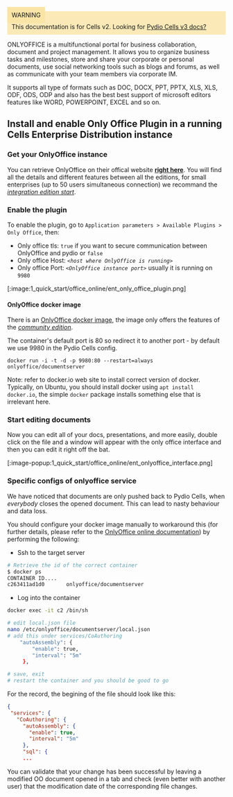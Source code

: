 
<div style="background-color: #fbe9b7;font-size: 14px;">
<span style="background-color: #fae4a6;padding: 10px;">WARNING</span>
<span style="padding: 10px;display: inline-block;">This documentation is for Cells v2. Looking for <a href="https://pydio.com/en/docs/cells/v3/quick-start">Pydio Cells v3 docs?</a></span>
</div>




ONLYOFFICE is a multifunctional portal for business collaboration, document and project management. It allows you to organize business tasks and milestones, store and share your corporate or personal documents, use social networking tools such as blogs and forums, as well as communicate with your team members via corporate IM.

It supports all type of formats such as DOC, DOCX, PPT, PPTX, XLS, XLS, ODF, ODS, ODP and also has the best best support of microsoft editors features like WORD, POWERPOINT, EXCEL and so on.

## Install and enable Only Office Plugin in a running Cells Enterprise Distribution instance

### Get your OnlyOffice instance

You can retrieve OnlyOffice on their offical website **[right here](https://www.onlyoffice.com/compare-editions.aspx)**.
You will find all the details and different features between all the editions, for small enterprises (up to 50 users simultaneous connection) we recommand the [*integration edition start*](https://www.onlyoffice.com/connectors.aspx).

### Enable the plugin

To enable the plugin, go to `Application parameters > Available Plugins > Only Office`, then:
 
- Only office tls: `true` if you want to secure communication between OnlyOffice and pydio or `false`
- Only office Host: _`<host where OnlyOffice is running>`_
- Only office Port: _`<OnlyOffice instance port>`_ usually it is running on `9980`

[:image:1_quick_start/office_online/ent_only_office_plugin.png]

#### OnlyOffice docker image

There is an [OnlyOffice docker image](https://hub.docker.com/r/onlyoffice/documentserver/),
the image only offers the features of the *[community edition](https://www.onlyoffice.com/compare-editions.aspx)*.

The container's default port is 80 so redirect it to another port - by default we use 9980 in the Pydio Cells config.

```shell
docker run -i -t -d -p 9980:80 --restart=always onlyoffice/documentserver
```

Note: refer to docker.io web site to install correct version of docker. Typically, on Ubuntu, you should install docker using `apt install docker.io`, the simple `docker` package installs something else that is irrelevant here.

### Start editing documents

Now you can edit all of your docs, presentations, and more easily, double click on the file and a window will appear with the only office interface and then you can edit it right off the bat.

[:image-popup:1_quick_start/office_online/ent_onlyoffice_interface.png]

### Specific configs of onlyoffice service

We have noticed that documents are only pushed back to Pydio Cells, when _everybody_ closes the opened document.
This can lead to nasty behaviour and data loss.

You should configure your docker image manually to workaround this (for further details, please refer to the [OnlyOffice online documentation](https://api.onlyoffice.com/editors/save)) by performing the following:

- Ssh to the target server

```sh
# Retrieve the id of the correct container
$ docker ps
CONTAINER ID....
c263411ad1d0       onlyoffice/documentserver
```

- Log into the container

```sh
docker exec -it c2 /bin/sh

# edit local.json file
nano /etc/onlyoffice/documentserver/local.json
# add this under services/CoAuthoring 
    "autoAssembly": {
        "enable": true,
        "interval": "5m"
     },

# save, exit
# restart the container and you should be good to go
```

For the record, the begining of the file should look like this:

```json
{
 "services": {
   "CoAuthoring": {
     "autoAssembly": {
       "enable": true,
       "interval": "5m"
     },
     "sql": {
     ...
```

You can validate that your change has been successful by leaving a modified OO document opened in a tab and check (even better with another user) that the modification date of the corresponding file changes.
